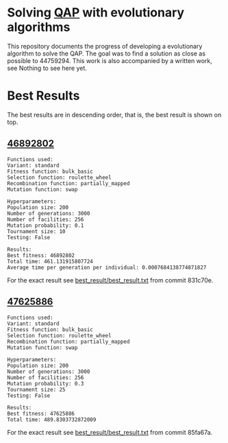 # Solving [QAP](https://en.wikipedia.org/wiki/Quadratic_assignment_problem) with evolutionary algorithms
This repository documents the progress of developing a evolutionary algorithm to solve the QAP. The goal was to find a solution as close as possible to 44759294. This work is also accompanied by a written work, see Nothing to see here yet.

# Best Results

The best results are in descending order, that is, the best result is shown on top.

## [46892802](https://github.com/RaoulLuque/SolvingQAPWithEvolution/tree/831c70e6a3e51d0eaf5ef58764b3edae08fe07fe)
```text
Functions used:
Variant: standard
Fitness function: bulk_basic
Selection function: roulette_wheel
Recombination function: partially_mapped
Mutation function: swap

Hyperparameters:
Population size: 200
Number of generations: 3000
Number of facilities: 256
Mutation probability: 0.1
Tournament size: 10
Testing: False

Results:
Best fitness: 46892802
Total time: 461.131915807724
Average time per generation per individual: 0.0007684138774871827
```

For the exact result see [best_result/best_result.txt](https://github.com/RaoulLuque/SolvingQAPWithEvolution/blob/831c70e6a3e51d0eaf5ef58764b3edae08fe07fe/best_result/best_result.txt) from commit 831c70e.

## [47625886](https://github.com/RaoulLuque/SolvingQAPWithEvolution/tree/85fa67a4579f45fb683e58bdd0e1d28073cd3a78)
```text
Functions used:
Variant: standard
Fitness function: bulk_basic
Selection function: roulette_wheel
Recombination function: partially_mapped
Mutation function: swap

Hyperparameters:
Population size: 200
Number of generations: 3000
Number of facilities: 256
Mutation probability: 0.3
Tournament size: 25
Testing: False

Results:
Best fitness: 47625886
Total time: 489.8303732872009
```

For the exact result see [best_result/best_result.txt](https://github.com/RaoulLuque/SolvingQAPWithEvolution/blob/85fa67a4579f45fb683e58bdd0e1d28073cd3a78/best_result/best_result.txt) from commit 85fa67a.
